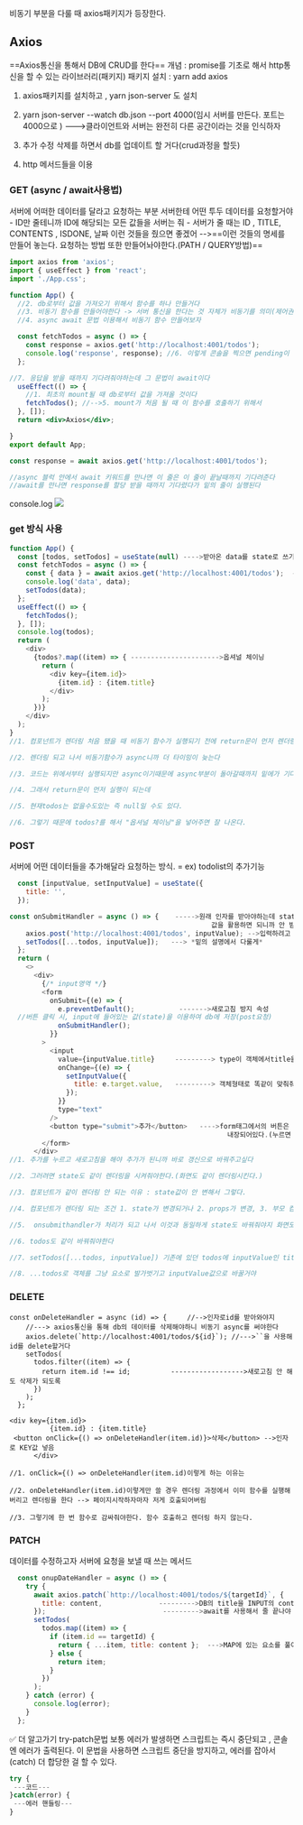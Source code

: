 비동기 부분을 다룰 때 axios패키지가 등장한다.

## Axios
==Axios통신을 통해서 DB에 CRUD를 한다==
개념 :  promise를 기초로 해서 http통신을 할 수 있는 라이브러리(패키지)
패키지 설치 :  yarn add axios
1. axios패키지를 설치하고 , yarn json-server 도 설치

2. yarn json-server --watch db.json --port 4000(임시 서버를 만든다. 포트는 4000으로 )
--->클라이언트와 서버는 완전히 다른 공간이라는 것을 인식하자

3. 추가 수정 삭제를 하면서 db를 업데이트 할 거다(crud과정을 할듯)

4. http 메서드들을 이용

### GET (async / await사용법)
서버에 어떠한 데이터를 달라고 요청하는 부분 
서버한테 어떤 투두 데이터를 요청할거야 - ID만 줄테니까 ID에 해당되는 모든 값들을 서버는 줘 - 서버가 줄 때는 ID , TITLE, CONTENTS , ISDONE, 날짜 이런 것들을 줬으면 좋겠어 
-->==이런 것들의 명세를 만들어 놓는다. 요청하는 방법 또한 만들어놔야한다.(PATH / QUERY방법)==

```jsx
import axios from 'axios';
import { useEffect } from 'react';
import './App.css';

function App() {
  //2. db로부터 값을 가져오기 위해서 함수를 하나 만들거다
  //3. 비동기 함수를 만들어야한다 -> 서버 통신을 한다는 것 자체가 비동기를 의미(제어권이 나한테 없는 것)
  //4. async await 문법 이용해서 비동기 함수 만들어보자

  const fetchTodos = async () => {
    const response = axios.get('http://localhost:4001/todos');
    console.log('response', response); //6. 이렇게 콘솔을 찍으면 pending이 나오는데 응답을 받기 전에 reponse가 찍혀서 그런다
  };

//7. 응답을 받을 때까지 기다려줘야하는데 그 문법이 await이다
  useEffect(() => {
    //1. 최초의 mount될 때 db로부터 값을 가져올 것이다
    fetchTodos(); //-->5. mount가 처음 될 때 이 함수를 호출하기 위해서
  }, []);
  return <div>Axios</div>;

}
export default App;
```

```jsx
const response = await axios.get('http://localhost:4001/todos');

//async 블럭 안에서 await 키워드를 만나면 이 줄은 이 줄이 끝날때까지 기다려준다
//await를 만나면 response를 할당 받을 때까지 기다렸다가 밑의 줄이 실행된다
```
console.log
![](https://i.imgur.com/bHWsftD.png)

### get 방식 사용
```jsx
function App() {
  const [todos, setTodos] = useState(null) ---->받아온 data를 state로 쓰기위해서 state관리
  const fetchTodos = async () => {
    const { data } = await axios.get('http://localhost:4001/todos');  ---->await사용
    console.log('data', data);
    setTodos(data);
  };
  useEffect(() => {
    fetchTodos();
  }, []);
  console.log(todos);
  return (
    <div>
      {todos?.map((item) => { ---------------------->옵셔널 체이닝
        return (
          <div key={item.id}>
            {item.id} : {item.title}
          </div>
        );
      })}
    </div>
  );
}
//1. 컴포넌트가 렌더링 처음 됐을 때 비동기 함수가 실행되기 전에 return문이 먼저 렌더링 된다

//2. 렌더링 되고 나서 비동기함수가 async니까 더 타이밍이 늦는다

//3. 코드는 위에서부터 실행되지만 async이기때문에 async부분이 돌아갈때까지 밑에가 기다리지 않는다

//4. 그래서 return문이 먼저 실행이 되는데

//5. 현재todos는 없을수도있는 즉 null일 수도 있다.

//6. 그렇기 때문에 todos?를 해서 "옵셔널 체이닝"을 넣어주면 잘 나온다.
```

### POST
서버에 어떤 데이터들을 추가해달라 요청하는 방식. = ex) todolist의 추가기능
```jsx
  const [inputValue, setInputValue] = useState({
    title: '',
  });

const onSubmitHandler = async () => {    ----->원래 인자를 받아야하는데 state로 저장돼있는                            
                                                  값을 활용하면 되니까 안 받아도 된다
    axios.post('http://localhost:4001/todos', inputValue); -->입력하려고 하는 값 inputValu
    setTodos([...todos, inputValue]);   ---> *밑의 설명에서 다룰게*
  };
  return (
    <>
      <div>
        {/* input영역 */}
        <form
          onSubmit={(e) => {    
            e.preventDefault();           ------->새로고침 방지 속성
  //버튼 클릭 시, input에 들어있는 값(state)을 이용하여 db에 저장(post요청)
            onSubmitHandler();
          }}
        >
          <input
            value={inputValue.title}     ---------> type이 객체에서title을 가져와야하니까
            onChange={(e) => {
              setInputValue({
                title: e.target.value,   ---------> 객체형태로 똑같이 맞춰줘야함
              });
            }}
            type="text"
          />
          <button type="submit">추가</button>   ---->form태그에서의 버튼은 submit속성이
                                                      내장되어있다.(누르면 새로고침이 발생)
        </form>
      </div>
//1. 추가를 누르고 새로고침을 해야 추가가 된니까 바로 갱신으로 바꿔주고싶다

//2. 그러려면 state도 같이 렌더링을 시켜줘야한다.(화면도 같이 렌더링시킨다.)

//3. 컴포넌트가 같이 렌더링 안 되는 이유 : state값이 안 변해서 그렇다.

//4. 컴포넌트가 렌더링 되는 조건 1. state가 변경되거나 2. props가 변경, 3. 부모 컴포넌트가 변경

//5.  onsubmithandler가 처리가 되고 나서 이것과 동일하게 state도 바꿔줘야지 화면도 정상 렌더링된다

//6. todos도 같이 바꿔줘야한다

//7. setTodos([...todos, inputValue]) 기존에 있던 todos에 inputValue인 title을 넣어주면 된다.

//8. ...todos로 객체를 그냥 요소로 발가벗기고 inputValue값으로 바꿀거야 
```

### DELETE
```JSX
const onDeleteHandler = async (id) => {     //-->인자로id를 받아와야지
    //---> axios통신을 통해 db의 데이터를 삭제해야하니 비동기 async를 써야한다
    axios.delete(`http://localhost:4001/todos/${id}`); //--->``을 사용해 id를 delete할거다
    setTodos(
      todos.filter((item) => {
        return item.id !== id;          ------------------>새로고침 안 해도 삭제가 되도록
      })
    );
  };

<div key={item.id}>
          {item.id} : {item.title}
 <button onClick={() => onDeleteHandler(item.id)}>삭제</button> -->인자로 KEY값 넣음
      </div>

//1. onClick={() => onDeleteHandler(item.id)이렇게 하는 이유는

//2. onDeleteHandler(item.id)이렇게만 쓸 경우 렌더링 과정에서 이미 함수를 실행해버리고 렌더링을 한다 --> 페이지시작하자마자 저게 호출되어버림

//3. 그렇기에 한 번 함수로 감싸줘야한다. 함수 호출하고 렌더링 하지 않는다.      
```

### PATCH
데이터를 수정하고자 서버에 요청을 보낼 때 쓰는 메서드
```jsx
  const onupDateHandler = async () => {
    try {
      await axios.patch(`http://localhost:4001/todos/${targetId}`, {
        title: content,              --------->DB의 title을 INPUT의 content로 바꾼다.
      });                             --------->await를 사용해서 줄 끝나야 다음단계 ㄱ
      setTodos(
        todos.map((item) => {
          if (item.id == targetId) {
            return { ...item, title: content };  --->MAP에 있는 요소를 풀어서 저렇게 바꾼다
          } else {
            return item;
          }
        })
      );
    } catch (error) {
      console.log(error);
    }
  };

```

✅ 더 알고가기
try-patch문법
보통 에러가 발생하면 스크립트는 즉시 중단되고 , 콘솔엔 에러가 출력된다.
이 문법을 사용하면 스크립트 중단을 방지하고, 에러를 잡아서(catch) 더 합당한 걸 할 수 있다.
```jsx
try {
 ---코드---
}catch(error) {
 ---에러 핸들링---
}
```
